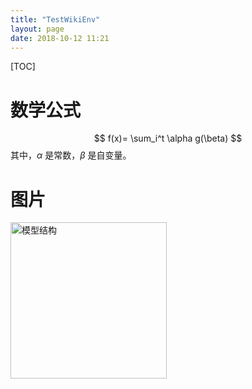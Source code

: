 ```yaml
---
title: "TestWikiEnv"
layout: page
date: 2018-10-12 11:21
---
```


[TOC]

# 数学公式


$$
f(x)= \sum_i^t \alpha g(\beta)
$$
其中，$\alpha$ 是常数，$\beta$ 是自变量。

# 图片

<img src="/wiki/static/images/test_pic.jpeg" alt="模型结构" style="float:middle;width:250px;"/>

